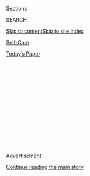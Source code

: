 <div id="app">

<div>

<div>

<div>

<div class="NYTAppHideMasthead css-1q2w90k e1suatyy0">

<div class="section css-ui9rw0 e1suatyy2">

<div class="css-eph4ug er09x8g0">

<div class="css-6n7j50">

</div>

<span class="css-1dv1kvn">Sections</span>

<div class="css-10488qs">

<span class="css-1dv1kvn">SEARCH</span>

</div>

[Skip to content](#site-content)[Skip to site
index](#site-index)

</div>

<div id="masthead-section-label" class="css-1wr3we4 eaxe0e00">

[Self-Care](https://www.nytimes.com/section/style/self-care/)

</div>

<div class="css-10698na e1huz5gh0">

</div>

</div>

<div id="masthead-bar-one" class="section hasLinks css-15hmgas e1csuq9d3">

<div class="css-uqyvli e1csuq9d0">

</div>

<div class="css-1uqjmks e1csuq9d1">

</div>

<div class="css-9e9ivx">

[](https://myaccount.nytimes.com/auth/login?response_type=cookie&client_id=vi)

</div>

<div class="css-1bvtpon e1csuq9d2">

[Today’s
Paper](https://www.nytimes.com/section/todayspaper)

</div>

</div>

</div>

</div>

<div data-aria-hidden="false">

<div id="site-content" data-role="main">

<div>

<div class="css-1aor85t" style="opacity:0.000000001;z-index:-1;visibility:hidden">

<div class="css-1hqnpie">

<div class="css-epjblv">

<span class="css-17xtcya">[Self-Care](/section/style/self-care/)</span><span class="css-x15j1o">|</span><span class="css-fwqvlz">What
Is Intermittent Fasting and Does It Really
Work?</span>

</div>

<div class="css-k008qs">

<div class="css-1iwv8en">

<span class="css-18z7m18"></span>

<div>

</div>

</div>

<span class="css-1n6z4y">https://nyti.ms/2KNpYVM</span>

<div class="css-1705lsu">

<div class="css-4xjgmj">

<div class="css-4skfbu" data-role="toolbar" data-aria-label="Social Media Share buttons, Save button, and Comments Panel with current comment count" data-testid="share-tools">

  - 
  - 
  - 
  - 
    
    <div class="css-6n7j50">
    
    </div>

  - 
  - 

</div>

</div>

</div>

</div>

</div>

</div>

<div id="NYT_TOP_BANNER_REGION" class="css-13pd83m">

</div>

<div id="top-wrapper" class="css-1sy8kpn">

<div id="top-slug" class="css-l9onyx">

Advertisement

</div>

[Continue reading the main
story](#after-top)

<div class="ad top-wrapper" style="text-align:center;height:100%;display:block;min-height:250px">

<div id="top" class="place-ad" data-position="top" data-size-key="top">

</div>

</div>

<div id="after-top">

</div>

</div>

<div>

<div id="sponsor-wrapper" class="css-1hyfx7x">

<div id="sponsor-slug" class="css-19vbshk">

Supported by

</div>

[Continue reading the main
story](#after-sponsor)

<div id="sponsor" class="ad sponsor-wrapper" style="text-align:center;height:100%;display:block">

</div>

<div id="after-sponsor">

</div>

</div>

<div class="css-186x18t">

Scam or Not

</div>

<div class="css-1vkm6nb ehdk2mb0">

# What Is Intermittent Fasting and Does It Really Work?

</div>

Yes — but fasting offers weight loss similar to any reduction in
calories. The best diet is the one where you are healthy, hydrated and
living your best life. If fasting works for you, go for
it.

<div class="css-79elbk" data-testid="photoviewer-wrapper">

<div class="css-z3e15g" data-testid="photoviewer-wrapper-hidden">

</div>

<div class="css-1a48zt4 ehw59r15" data-testid="photoviewer-children">

![<span class="css-cnj6d5 e1z0qqy90" itemprop="copyrightHolder"><span class="css-1ly73wi e1tej78p0">Credit...</span><span><span>Photo
Illustration by The New York
Times</span></span></span>](https://static01.nyt.com/images/2019/11/22/fashion/22scam-fasting-1/22scam-fasting-1-articleLarge.jpg?quality=75&auto=webp&disable=upscale)

</div>

</div>

<div class="css-18e8msd">

<div class="css-vp77d3 epjyd6m0">

<div class="css-hus3qt ey68jwv0" data-aria-hidden="true">

[![Crystal
Martin](https://static01.nyt.com/images/2019/03/01/multimedia/author-crystal-martin/author-crystal-martin-thumbLarge.png
"Crystal Martin")](https://www.nytimes.com/by/crystal-martin)

</div>

<div class="css-1baulvz">

By [<span class="css-1baulvz last-byline" itemprop="name">Crystal
Martin</span>](https://www.nytimes.com/by/crystal-martin)

</div>

</div>

  - 
    
    <div class="css-ld3wwf e16638kd2">
    
    Published Nov. 23, 2019Updated Jan. 2,
    2020
    
    </div>

  - 
    
    <div class="css-4xjgmj">
    
    <div class="css-pvvomx" data-role="toolbar" data-aria-label="Social Media Share buttons, Save button, and Comments Panel with current comment count" data-testid="share-tools">
    
      - 
      - 
      - 
      - 
        
        <div class="css-6n7j50">
        
        </div>
    
      - 
      - 
    
    </div>
    
    </div>

</div>

</div>

<div class="section meteredContent css-1r7ky0e" name="articleBody" itemprop="articleBody">

<div class="css-1fanzo5 StoryBodyCompanionColumn">

<div class="css-53u6y8">

People who choose not to eat for 12 hours a day claim fasting gives you
more sleep, energy and abs. Are these people just annoying or are they
onto something?

Generally, intermittent fasting is a diet strategy that involves
alternating periods of eating and extended fasting **** (meaning no food
at all or very low calorie consumption). “There’s quite a bit of debate
in our research community: How much of the benefits of intermittent
fasting are just due to the fact that it helps people eat less? Could
you get the same benefits by just cutting your calories by the same
amount?” said Courtney M. Peterson, Ph.D., an assistant professor in the
Department of Nutrition Sciences at the University of Alabama at
Birmingham who studies time-restricted feeding, a form of intermittent
fasting.

</div>

</div>

<div>

</div>

<div class="css-1fanzo5 StoryBodyCompanionColumn">

<div class="css-53u6y8">

We asked Dr. Peterson and a few other experts to help us sort out the
real from the scam on intermittent fasting.

</div>

</div>

<div class="css-1fanzo5 StoryBodyCompanionColumn">

<div class="css-53u6y8">

-----

## How do I try intermittent fasting?

There are four popular fasting approaches: periodic fasting,
time-restricted feeding, alternate-day fasting and the 5:2 diet.
Time-restricted feeding, sometimes called daily intermittent fasting, is
perhaps the easiest and most popular fasting method. Daily intermittent
fasters restrict eating to certain time periods each day, say 11 in the
morning to 7 at night. The fasting period is usually around 12 or more
hours that, helpfully, includes time spent sleeping overnight. Periodic
fasting will feel most familiar: no food or drinks with calories for
24-hour periods. Another type of fast, alternate-day fasting requires
severe calorie reduction every other day. Lastly, the 5:2 method was
popularized by author Kate Harrison’s book “The 5:2 Diet" and requires
fasting on two nonconsecutive days a
week.

-----

</div>

</div>

<div id="is-this-a-scam" class="section interactive-content interactive-size-scoop css-m2zfm8" data-id="100000006519225">

## Is This A Scam?

<div class="css-17ih8de interactive-body" data-sourceid="100000006519225">

<div class="g-story g-freebird g-max-limit" data-preview-slug="2019-03-10-vi-freebird">

</div>

<div id="is-this-a-scam">

### Is ...

<div class="g-scams">

<span class="g-scam">
[](https://www.nytimes.com/2019/10/16/style/self-care/celery-juice-benefits.html)</span>

Celery Juice

<span class="g-comma"></span>

,

<span class="g-scam">
[](https://www.nytimes.com/2019/10/16/style/self-care/kombucha-benefits.html)</span>

Kombucha

<span class="g-comma"></span>

,

<span class="g-scam">
[](https://www.nytimes.com/2019/10/16/style/self-care/activated-charcoal-benefits.html)</span>

Activated Charcoal

<span class="g-comma"></span>

,

<span class="g-scam">
[](https://www.nytimes.com/2019/10/16/style/self-care/cbd-oil-benefits.html)</span>

CBD

<span class="g-comma"></span>

,

<span class="g-scam">
[](https://www.nytimes.com/2019/10/16/style/self-care/turmeric-benefits.html)</span>

Turmeric

<span class="g-comma"></span>

,

<span class="g-scam">
[](https://www.nytimes.com/2019/11/01/style/self-care/fish-oil-benefits.html)</span>

Fish Oil

<span class="g-comma"></span>

,

<span class="g-scam">
[](https://www.nytimes.com/2019/11/15/style/chlorophyll-benefits.html)</span>

Chlorophyll

<span class="g-comma"></span>

,

<span class="g-scam">
[](https://www.nytimes.com/2019/11/23/style/self-care/intermittent-fasting-benefits.html)</span>

Intermittent Fasting

<span class="g-comma"></span>

,

<span class="g-scam">
[](https://www.nytimes.com/2020/01/02/style/self-care/keto-diet-explained-benefits.html)</span>

The Keto Diet

<span class="g-comma"></span>

,

<span class="g-scam">
[](https://www.nytimes.com/2019/11/27/style/self-care/probiotics-benefits.html)</span>

Probiotics

<span class="g-comma"></span>

,

<span class="g-scam">
[](https://www.nytimes.com/2019/11/09/style/self-care/collagen-benefits.html)</span>

Collagen

<span class="g-comma"></span>

,

<span class="g-scam">
[](https://www.nytimes.com/2020/02/13/style/self-care/coffee-benefits.html)</span>

Coffee

<span class="g-comma"></span>

,

</div>

### A Scam?

<div id="g-tagline-wrap">

Facts about wellness.

Will these trends change your life — or

take your money?

</div>

</div>

</div>

</div>

<div class="css-1fanzo5 StoryBodyCompanionColumn">

<div class="css-53u6y8">

-----

</div>

</div>

<div class="css-1fanzo5 StoryBodyCompanionColumn">

<div class="css-53u6y8">

## Is fasting an effective weight-loss method?

If you are obese or overweight, fasting is an effective weight-loss
method, if you stick to it. But it is no more effective than a diet that
restricts your daily calories. We know this because there were no
additional weight-loss or cardiovascular benefits of fasting two days
per week, over an ordinary calorie-restriction diet, [in a
study](https://theconversation.com/intermittent-fasting-is-no-better-than-conventional-dieting-for-weight-loss-new-study-finds-107829)
of 150 obese adults over the course of 50 weeks.

But you should also consider how difficult the diet will be to stick to.
In a study of 100 randomized obese and overweight adults [published
in 2017](https://jamanetwork.com/journals/jamainternalmedicine/fullarticle/2623528),
the dropout rate was higher with those who were fasting, 38 percent,
compared with 29 percent for calorie restrictors and 26 percent for
those who kept eating as they normally did.

“Some people really struggle with having to monitor their intake and
constantly record food in an app every day. So the takeaway of the study
was if daily calorie restriction doesn’t work for you, maybe
alternate-day fasting would be a little easier,” said Krista Varady,
Ph.D., professor of nutrition at the University of Illinois at Chicago
and the senior author of the study. “There’s nothing magical here. We’re
tricking people into eating less food, in different ways,” [she said
in 2017.](https://www.nytimes.com/2017/05/03/well/eat/fasting-offers-no-special-weight-loss-benefits.html)

There is some new evidence that shows different forms of fasting are not
equal — in part because some are easier than others, but also because
some forms of fasting better match our body’s natural circadian rhythm,
thus lowering insulin levels, increasing fat-burning hormones and
decreasing appetite.

Basically, because our metabolism has evolved to digest food during the
day and rest at night, changing the timing of meals to earlier in the
day may be beneficial.

In [a study](https://www.ncbi.nlm.nih.gov/pubmed/31339000)done in Dr.
Peterson’s lab, 11 adults did time-restricted feeding (eating from 8
a.m. to 2 p.m.) and a control 12-hour eating period, for four days each.
On the last day of each session, researchers measured energy expenditure
and hunger hormones and found that time-restricted feeding improves the
appetite hormone ghrelin and increases fat burning. “It’s shown to
reduce the amount of fat in the liver, which is a risk factor for
diabetes and cardiovascular disease,” said Dr. Peterson.

</div>

</div>

<div class="css-1fanzo5 StoryBodyCompanionColumn">

<div class="css-53u6y8">

Bottom line: If you want to lose weight and are someone who hates
counting calories, you might consider fasting, as both methods offer
similar weight-loss benefits.

-----

## Should I try intermittent fasting?

The most effective diet is the one you can stick to while still living
your best life. It’s hard to know which will work best before trying,
but doctors and recent studies offer some guidance. Dr. Peterson said
that complete, zero-calorie fasts generally prove to be too difficult to
maintain. “People stick with them maybe for the short-term, but they get
quite hungry in the long-term,” she said.

Time-restricted feeding — fasting overnight and into the next morning —
is likely the easiest form of fasting to comply with. A longer than
normal fasting period each night allows you to burn through some of your
sugar stores, called glycogen. That does a couple things. It gives your
body a little bit more time to burn fat. It also may help your body get
rid of any extra salt in your diet, which would lower your blood
pressure, Dr. Peterson said.

-----

## I’ve made the decision to fast. So how long should I fast for?

There aren’t any studies right now that state exactly how long one
should fast. Researchers, like Dr. Peterson, are working on that. The
minimum amount of time it takes to make fasting efficacious hasn’t been
proven via study, but the prevailing notion is it’s somewhere between 12
and 18 hours. But it can take a few days — sometimes weeks — of fasting
regularly for your body to start burning fat for fuel. Brooke Alpert,
nutritionist and author of “The Diet Detox,” suggests starting by moving
your last meal to around 7 p.m. She said the reason for this is our
bodies are better at doing some things at certain times. “Our bodies are
better at processing sugar in the morning than at night,” said Dr.
Varady. So eat bigger meals in the morning, for example.

</div>

</div>

<div class="css-1fanzo5 StoryBodyCompanionColumn">

<div class="css-53u6y8">

And how often do you have to do daily intermittent fasting to see the
benefit? Again, there hasn’t been a study that’s shown exactly how many
days you need to fast, but a recent study in rodents showed they get
about the same benefits fasting five days per week as they did fasting
every day. “The great thing is that we’re learning is that this type of
fasting isn’t all or nothing,” said Dr.
Peterson.

</div>

</div>

<div id="XX-scam-horizontal-rule" class="section interactive-content interactive-size-scoop css-1fwl6kh" data-id="100000006520452">

<div class="css-17ih8de interactive-body" data-sourceid="100000006520452">

</div>

</div>

<div>

</div>

</div>

<div>

</div>

<div>

</div>

<div>

</div>

<div>

<div id="bottom-wrapper" class="css-1ede5it">

<div id="bottom-slug" class="css-l9onyx">

Advertisement

</div>

[Continue reading the main
story](#after-bottom)

<div id="bottom" class="ad bottom-wrapper" style="text-align:center;height:100%;display:block;min-height:90px">

</div>

<div id="after-bottom">

</div>

</div>

</div>

</div>

</div>

## Site Index

<div>

</div>

## Site Information Navigation

  - [© <span>2020</span> <span>The New York Times
    Company</span>](https://help.nytimes.com/hc/en-us/articles/115014792127-Copyright-notice)

<!-- end list -->

  - [NYTCo](https://www.nytco.com/)
  - [Contact
    Us](https://help.nytimes.com/hc/en-us/articles/115015385887-Contact-Us)
  - [Work with us](https://www.nytco.com/careers/)
  - [Advertise](https://nytmediakit.com/)
  - [T Brand Studio](http://www.tbrandstudio.com/)
  - [Your Ad
    Choices](https://www.nytimes.com/privacy/cookie-policy#how-do-i-manage-trackers)
  - [Privacy](https://www.nytimes.com/privacy)
  - [Terms of
    Service](https://help.nytimes.com/hc/en-us/articles/115014893428-Terms-of-service)
  - [Terms of
    Sale](https://help.nytimes.com/hc/en-us/articles/115014893968-Terms-of-sale)
  - [Site
    Map](https://spiderbites.nytimes.com)
  - [Help](https://help.nytimes.com/hc/en-us)
  - [Subscriptions](https://www.nytimes.com/subscription?campaignId=37WXW)

</div>

</div>

</div>

</div>
